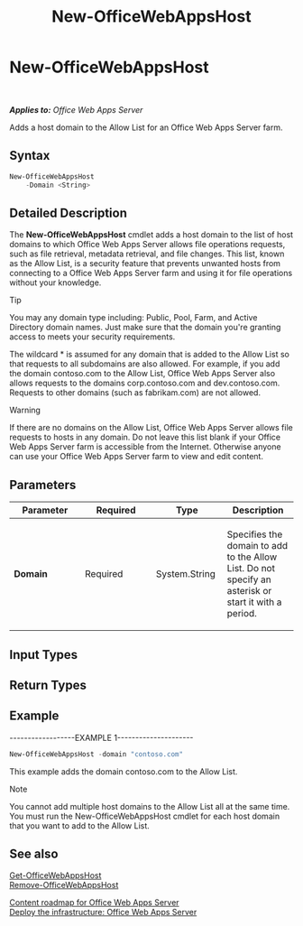﻿---
title: New-OfficeWebAppsHost
TOCTitle: New-OfficeWebAppsHost
ms:assetid: f1d523ab-45c6-4e3c-b274-22c0d229a6a0
ms:mtpsurl: https://technet.microsoft.com/en-us/library/JJ219459(v=office.15)
ms:contentKeyID: 48409087
ms.date: 07/25/2014
mtps_version: v=office.15
---

# New-OfficeWebAppsHost

 

_**Applies to:** Office Web Apps Server_


Adds a host domain to the Allow List for an Office Web Apps Server farm.

## Syntax

```PowerShell
New-OfficeWebAppsHost 
    -Domain <String>
```

## Detailed Description

The **New-OfficeWebAppsHost** cmdlet adds a host domain to the list of host domains to which Office Web Apps Server allows file operations requests, such as file retrieval, metadata retrieval, and file changes. This list, known as the Allow List, is a security feature that prevents unwanted hosts from connecting to a Office Web Apps Server farm and using it for file operations without your knowledge.


> [!TIP]
> You may any domain type including: Public, Pool, Farm, and Active Directory domain names. Just make sure that the domain you're granting access to meets your security requirements.



The wildcard \* is assumed for any domain that is added to the Allow List so that requests to all subdomains are also allowed. For example, if you add the domain contoso.com to the Allow List, Office Web Apps Server also allows requests to the domains corp.contoso.com and dev.contoso.com. Requests to other domains (such as fabrikam.com) are not allowed.


> [!WARNING]
> If there are no domains on the Allow List, Office Web Apps Server allows file requests to hosts in any domain. Do not leave this list blank if your Office Web Apps Server farm is accessible from the Internet. Otherwise anyone can use your Office Web Apps Server farm to view and edit content.



## Parameters


<table>
<colgroup>
<col style="width: 25%" />
<col style="width: 25%" />
<col style="width: 25%" />
<col style="width: 25%" />
</colgroup>
<thead>
<tr class="header">
<th>Parameter</th>
<th>Required</th>
<th>Type</th>
<th>Description</th>
</tr>
</thead>
<tbody>
<tr class="odd">
<td><p><strong>Domain</strong></p></td>
<td><p>Required</p></td>
<td><p>System.String</p></td>
<td><p>Specifies the domain to add to the Allow List. Do not specify an asterisk or start it with a period.</p></td>
</tr>
</tbody>
</table>


## Input Types

## Return Types

## Example

\------------------EXAMPLE 1---------------------

```PowerShell
New-OfficeWebAppsHost -domain "contoso.com"
```

This example adds the domain contoso.com to the Allow List.


> [!NOTE]
> You cannot add multiple host domains to the Allow List all at the same time. You must run the New-OfficeWebAppsHost cmdlet for each host domain that you want to add to the Allow List.



## See also


[Get-OfficeWebAppsHost](get-officewebappshost.md)  
[Remove-OfficeWebAppsHost](remove-officewebappshost.md)  


[Content roadmap for Office Web Apps Server](content-roadmap-for-office-web-apps-server.md)  
[Deploy the infrastructure: Office Web Apps Server](deploy-the-infrastructure-office-web-apps-server.md)  
  

[](deploy-the-infrastructure-office-web-apps-server.md)

